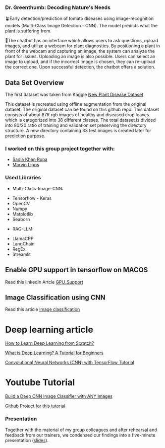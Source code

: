 ### Dr. Greenthumb: Decoding Nature's Needs

🪴Early detection/prediction of tomato diseases using image-recognition models (Multi-Class Image Detection - CNN). The model predicts what the plant is suffering from. 

🤖The chatbot has an interface which allows users to ask questions, upload images, and utilize a webcam for plant diagnostics. By positioning a plant in front of the webcam and capturing an image, the system can analyze the plant for issues. 
Uploading an image is also possible. Users can select an image to upload, and if the incorrect image is chosen, they can re-upload the correct one. Upon successful detection, the chatbot offers a solution. 

## Data Set Overview
The first dataset was taken from Kaggle 
[New Plant Disease Dataset](https://www.kaggle.com/datasets/vipoooool/new-plant-diseases-dataset/data)

This dataset is recreated using offline augmentation from the original dataset. The original dataset can be found on this github repo. This dataset consists of about 87K rgb images of healthy and diseased crop leaves which is categorized into 38 different classes. The total dataset is divided into 80/20 ratio of training and validation set preserving the directory structure. A new directory containing 33 test images is created later for prediction purpose.


### I worked on this group project together with:

- [Sadia Khan Rupa](https://www.linkedin.com/in/sadia-khan-rupa/)
- [Marvin Lipps](https://www.linkedin.com/in/marvinlipps/)

 ### Used Libraries
 * Multi-Class-Image-CNN: 
 - Tensorflow - Keras
 - OpenCV
 - Numpy
 - Matplotlib
 - Seaborn
 * RAG-LLM:
 - LlamaCPP 
 - LangChain
 - RegEx
 - Streamlit

## Enable GPU support in tensorflow on MACOS
Read this linkedIn Artcle
[GPU_Support](https://www.linkedin.com/pulse/how-enable-gpu-support-tensorflow-pytorch-macos-michael-hannecke-ocoye/)

## Image Classification using CNN
Read this article
[Image classification](https://datagen.tech/guides/image-classification/image-classification-using-cnn/)

# Deep learning article
[How to Learn Deep Learning from Scratch?](https://www.projectpro.io/article/learn-deep-learning/725)

[What is Deep Learning? A Tutorial for Beginners](https://www.datacamp.com/tutorial/tutorial-deep-learning-tutorial)

[Convolutional Neural Networks (CNN) with TensorFlow Tutorial](https://www.datacamp.com/tutorial/cnn-tensorflow-python)

# Youtube Tutorial
[Build a Deep CNN Image Classifier with ANY Images](https://www.youtube.com/watch?v=jztwpsIzEGc)

[Github Project for this tutorial](https://github.com/nicknochnack/ImageClassification)

### Presentation
Together with the material of my group colleagues and after rehearsal and feedback from our trainers, we condensed our findings into a five-minute presentation ([slides](https://docs.google.com/presentation/d/17wLVmW2HVz_QQxeN78b26KHGa78dyxvCeL45_Nu1le8/edit#slide=id.SLIDES_API1943556550_0)).
